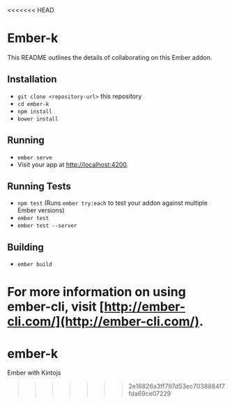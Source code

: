 <<<<<<< HEAD
# Ember-k

This README outlines the details of collaborating on this Ember addon.

## Installation

* `git clone <repository-url>` this repository
* `cd ember-k`
* `npm install`
* `bower install`

## Running

* `ember serve`
* Visit your app at [http://localhost:4200](http://localhost:4200).

## Running Tests

* `npm test` (Runs `ember try:each` to test your addon against multiple Ember versions)
* `ember test`
* `ember test --server`

## Building

* `ember build`

For more information on using ember-cli, visit [http://ember-cli.com/](http://ember-cli.com/).
=======
# ember-k
Ember with Kintojs
>>>>>>> 2e16826a3ff797d53ec7038884f7fda69ce07229
